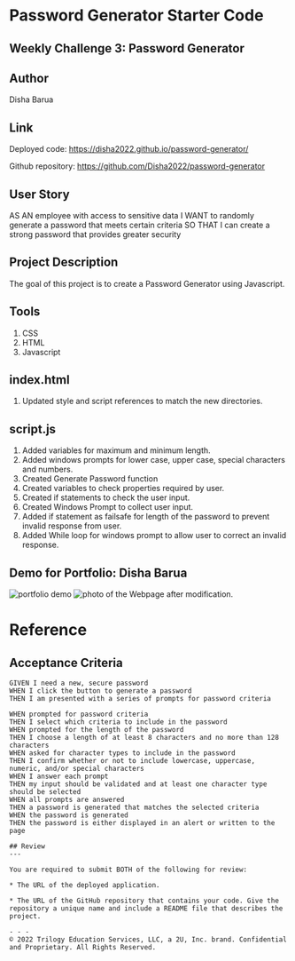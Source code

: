 # Password Generator Starter Code
## Weekly Challenge 3: Password Generator

## Author
Disha Barua

## Link
Deployed code: https://disha2022.github.io/password-generator/

Github repository: https://github.com/Disha2022/password-generator

## User Story
AS AN employee with access to sensitive data
I WANT to randomly generate a password that meets certain criteria
SO THAT I can create a strong password that provides greater security


## Project Description
The goal of this project is to create a Password Generator using Javascript.

## Tools
1. CSS
2. HTML
3. Javascript


## index.html
1. Updated style and script references to match the new directories.

## script.js
1. Added variables for maximum and minimum length.
2. Added windows prompts for lower case, upper case, special characters and numbers.
3. Created Generate Password function 
4. Created variables to check properties required by user.
5. Created if statements to check the user input.
6. Created Windows Prompt to collect user input.
7. Added if statement as failsafe for length of the password to prevent invalid response from user.
8. Added While loop for windows prompt to allow user to correct an invalid response.

## Demo for Portfolio: Disha Barua
![portfolio demo](./assets/images/pass-gen.gif)
![photo of the Webpage after modification.](./assets/images/pass-gen.png)

# Reference
## Acceptance Criteria

```
GIVEN I need a new, secure password
WHEN I click the button to generate a password
THEN I am presented with a series of prompts for password criteria

WHEN prompted for password criteria
THEN I select which criteria to include in the password
WHEN prompted for the length of the password
THEN I choose a length of at least 8 characters and no more than 128 characters
WHEN asked for character types to include in the password
THEN I confirm whether or not to include lowercase, uppercase, numeric, and/or special characters
WHEN I answer each prompt
THEN my input should be validated and at least one character type should be selected
WHEN all prompts are answered
THEN a password is generated that matches the selected criteria
WHEN the password is generated
THEN the password is either displayed in an alert or written to the page

## Review
---

You are required to submit BOTH of the following for review:

* The URL of the deployed application.

* The URL of the GitHub repository that contains your code. Give the repository a unique name and include a README file that describes the project.

- - -
© 2022 Trilogy Education Services, LLC, a 2U, Inc. brand. Confidential and Proprietary. All Rights Reserved.